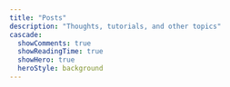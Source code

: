 ```yaml
---
title: "Posts"
description: "Thoughts, tutorials, and other topics"
cascade:
  showComments: true
  showReadingTime: true
  showHero: true
  heroStyle: background
---
```

